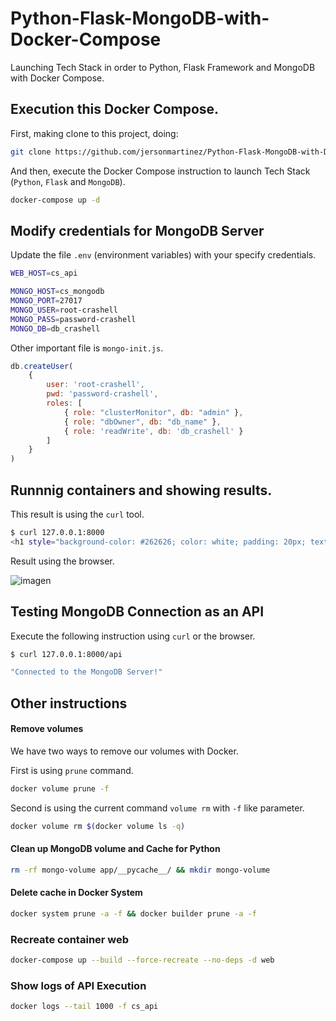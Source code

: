 # Python-Flask-MongoDB-with-Docker-Compose
Launching Tech Stack in order to Python, Flask Framework and MongoDB with Docker Compose.

## Execution this Docker Compose.

First, making clone to this project, doing: 

```bash
git clone https://github.com/jersonmartinez/Python-Flask-MongoDB-with-Docker-Compose.git
```

And then, execute the Docker Compose instruction to launch Tech Stack (`Python`, `Flask` and `MongoDB`). 

```bash
docker-compose up -d
```

## Modify credentials for MongoDB Server

Update the file `.env` (environment variables) with your specify credentials. 

```bash
WEB_HOST=cs_api

MONGO_HOST=cs_mongodb
MONGO_PORT=27017
MONGO_USER=root-crashell
MONGO_PASS=password-crashell
MONGO_DB=db_crashell
```

Other important file is `mongo-init.js`.

```javascript
db.createUser(
    {
        user: 'root-crashell',
        pwd: 'password-crashell',
        roles: [
            { role: "clusterMonitor", db: "admin" },
            { role: "dbOwner", db: "db_name" },
            { role: 'readWrite', db: 'db_crashell' }
        ]
    }
)
```

## Runnnig containers and showing results.

This result is using the `curl` tool.

```bash
$ curl 127.0.0.1:8000
<h1 style="background-color: #262626; color: white; padding: 20px; text-align:center;">Hello, Crashell!</h1>
```

Result using the browser.

![imagen](https://user-images.githubusercontent.com/7296281/181147140-1dff4b18-ff96-48ee-bf05-5e84413b0e70.png)

## Testing MongoDB Connection as an API

Execute the following instruction using `curl` or the browser.

```bash
$ curl 127.0.0.1:8000/api

"Connected to the MongoDB Server!"
```

## Other instructions

#### Remove volumes
We have two ways to remove our volumes with Docker.

First is using `prune` command.

```bash
docker volume prune -f
```

Second is using the current command `volume rm` with `-f` like parameter.

```bash
docker volume rm $(docker volume ls -q)
```

#### Clean up MongoDB volume and Cache for Python

```bash
rm -rf mongo-volume app/__pycache__/ && mkdir mongo-volume
```

#### Delete cache in Docker System

```bash
docker system prune -a -f && docker builder prune -a -f
```

### Recreate container web

```bash
docker-compose up --build --force-recreate --no-deps -d web
```

### Show logs of API Execution

```bash
docker logs --tail 1000 -f cs_api
```
